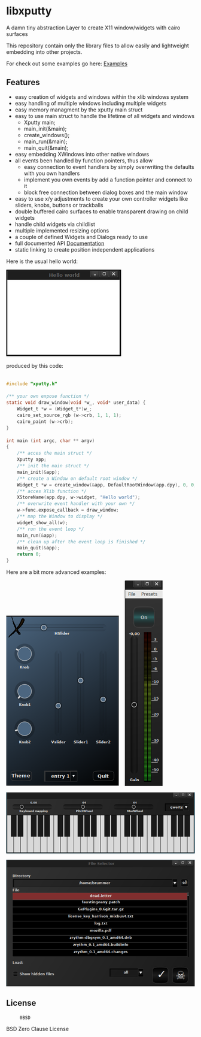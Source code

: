 # libxputty

A damn tiny abstraction Layer to create X11 window/widgets with cairo surfaces 

This repository contain only the library files to allow easily and lightweight 
embedding into other projects.

For check out some examples go here:
[Examples](https://github.com/brummer10/Xputty)

## Features

- easy creation of widgets and windows within the xlib windows system
- easy handling of multiple windows including multiple widgets
- easy memory managment by the xputty main struct
- easy to use main struct to handle the lifetime of all widgets and windows
    - Xputty main;
    - main_init(&main);
    - create_windows();
    - main_run(&main);
    - main_quit(&main);
- easy embedding XWindows into other native windows
- all events been handled by function pointers, thus allow
    - easy connection to event handlers by simply overwriting the defaults with you own handlers
    - implement you own events by add a function pointer and connect to it
    - block free connection between dialog boxes and the main window
- easy to use x/y adjustments to create your own controller widgets like sliders, knobs, buttons or trackballs
- double buffered cairo surfaces to enable transparent drawing on child widgets
- handle child widgets via childlist
- multiple implemented resizing options
- a couple of defined Widgets and Dialogs ready to use
- full documented API [Documentation](https://brummer10.github.io/Xputty/html/index.html)
- static linking to create position independent applications


Here is the usual hello world:

![simple-example](https://github.com/brummer10/Xputty/raw/master/examples/simple-example.png)

produced  by this code:

```C

#include "xputty.h"

/** your own expose function */
static void draw_window(void *w_, void* user_data) {
    Widget_t *w = (Widget_t*)w_;
    cairo_set_source_rgb (w->crb, 1, 1, 1);
    cairo_paint (w->crb);
}

int main (int argc, char ** argv)
{
    /** acces the main struct */
    Xputty app;
    /** init the main struct */
    main_init(&app);
    /** create a Window on default root window */
    Widget_t *w = create_window(&app, DefaultRootWindow(app.dpy), 0, 0, 300, 200);
    /** acces Xlib function */
    XStoreName(app.dpy, w->widget, "Hello world");
    /** overwrite event handler with your own */
    w->func.expose_callback = draw_window;
    /** map the Window to display */
    widget_show_all(w);
    /** run the event loop */
    main_run(&app);
    /** clean up after the event loop is finished */
    main_quit(&app);
    return 0;
}

```

Here are a bit more advanced examples:

![Theme-example](https://github.com/brummer10/Xputty/raw/master/examples/Theme-example.png)&nbsp;&nbsp;&nbsp;&nbsp;![xgain](https://github.com/brummer10/Xputty/raw/master/examples/xgain.png)


![midikeyboard](https://github.com/brummer10/Xputty/raw/master/examples/midikeyboard.png)


![File-selector](https://github.com/brummer10/Xputty/raw/master/examples/File-selector.png)


## License

         0BSD 
BSD Zero Clause License
